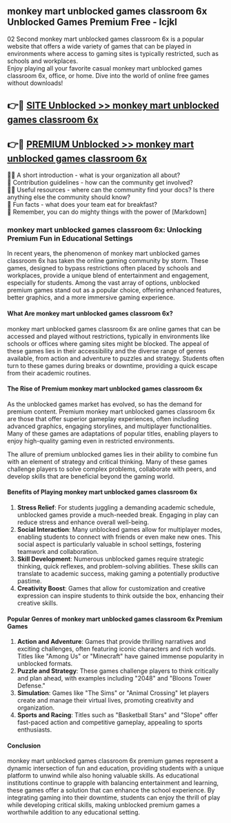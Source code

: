 ## monkey mart unblocked games classroom 6x Unblocked Games Premium Free - lcjkl

02 Second monkey mart unblocked games classroom 6x is a popular website that offers a wide variety of games that can be played in environments where access to gaming sites is typically restricted, such as schools and workplaces.  
Enjoy playing all your favorite casual monkey mart unblocked games classroom 6x, office, or home. Dive into the world of online free games without downloads!

## 👉🔴 [SITE Unblocked >> monkey mart unblocked games classroom 6x](http://apps.freeplayer.one?title=monkey_mart_unblocked_games_classroom_6x&ref=23D)

## 👉🔴 [PREMIUM Unblocked >> monkey mart unblocked games classroom 6x](http://apps.freeplayer.one?title=monkey_mart_unblocked_games_classroom_6x&ref=23D)

🙋‍♀️ A short introduction - what is your organization all about?  
🌈 Contribution guidelines - how can the community get involved?  
👩‍💻 Useful resources - where can the community find your docs? Is there anything else the community should know?  
🍿 Fun facts - what does your team eat for breakfast?  
🧙 Remember, you can do mighty things with the power of [Markdown]

### monkey mart unblocked games classroom 6x: Unlocking Premium Fun in Educational Settings

In recent years, the phenomenon of monkey mart unblocked games classroom 6x has taken the online gaming community by storm. These games, designed to bypass restrictions often placed by schools and workplaces, provide a unique blend of entertainment and engagement, especially for students. Among the vast array of options, unblocked premium games stand out as a popular choice, offering enhanced features, better graphics, and a more immersive gaming experience.

#### What Are monkey mart unblocked games classroom 6x?

monkey mart unblocked games classroom 6x are online games that can be accessed and played without restrictions, typically in environments like schools or offices where gaming sites might be blocked. The appeal of these games lies in their accessibility and the diverse range of genres available, from action and adventure to puzzles and strategy. Students often turn to these games during breaks or downtime, providing a quick escape from their academic routines.

#### The Rise of Premium monkey mart unblocked games classroom 6x

As the unblocked games market has evolved, so has the demand for premium content. Premium monkey mart unblocked games classroom 6x are those that offer superior gameplay experiences, often including advanced graphics, engaging storylines, and multiplayer functionalities. Many of these games are adaptations of popular titles, enabling players to enjoy high-quality gaming even in restricted environments.

The allure of premium unblocked games lies in their ability to combine fun with an element of strategy and critical thinking. Many of these games challenge players to solve complex problems, collaborate with peers, and develop skills that are beneficial beyond the gaming world.

#### Benefits of Playing monkey mart unblocked games classroom 6x

1.  **Stress Relief**: For students juggling a demanding academic schedule, unblocked games provide a much-needed break. Engaging in play can reduce stress and enhance overall well-being.
2.  **Social Interaction**: Many unblocked games allow for multiplayer modes, enabling students to connect with friends or even make new ones. This social aspect is particularly valuable in school settings, fostering teamwork and collaboration.
3.  **Skill Development**: Numerous unblocked games require strategic thinking, quick reflexes, and problem-solving abilities. These skills can translate to academic success, making gaming a potentially productive pastime.
4.  **Creativity Boost**: Games that allow for customization and creative expression can inspire students to think outside the box, enhancing their creative skills.

#### Popular Genres of monkey mart unblocked games classroom 6x Premium Games

1.  **Action and Adventure**: Games that provide thrilling narratives and exciting challenges, often featuring iconic characters and rich worlds. Titles like "Among Us" or "Minecraft" have gained immense popularity in unblocked formats.
2.  **Puzzle and Strategy**: These games challenge players to think critically and plan ahead, with examples including "2048" and "Bloons Tower Defense."
3.  **Simulation**: Games like "The Sims" or "Animal Crossing" let players create and manage their virtual lives, promoting creativity and organization.
4.  **Sports and Racing**: Titles such as "Basketball Stars" and "Slope" offer fast-paced action and competitive gameplay, appealing to sports enthusiasts.

#### Conclusion

monkey mart unblocked games classroom 6x premium games represent a dynamic intersection of fun and education, providing students with a unique platform to unwind while also honing valuable skills. As educational institutions continue to grapple with balancing entertainment and learning, these games offer a solution that can enhance the school experience. By integrating gaming into their downtime, students can enjoy the thrill of play while developing critical skills, making unblocked premium games a worthwhile addition to any educational setting.